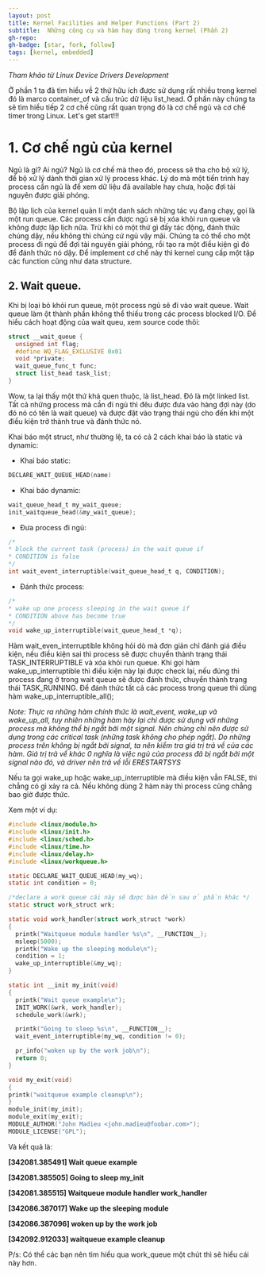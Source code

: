 ```yaml
---
layout: post
title: Kernel Facilities and Helper Functions (Part 2)  
subtitle:  Những công cụ và hàm hay dùng trong kernel (Phần 2)
gh-repo: 
gh-badge: [star, fork, follow]
tags: [kernel, embedded]
---
```


_Tham khảo từ Linux Device Drivers Development_

Ở phần 1 ta đã tìm hiểu về 2 thứ hữu ích được sử dụng rất nhiều trong kernel đó là marco container_of và cấu trúc dữ liệu list_head. Ở phần này chúng ta sẽ tìm hiểu tiếp 2 cơ chế cũng rất quan trọng đó là cơ chể ngủ và cơ chế timer trong Linux. Let's get start!!!

# 1. Cơ chế ngủ của kernel
Ngủ là gì? Ai ngủ? 
Ngủ là cơ chế mà theo đó, process sẽ tha cho bộ xử lý, để bộ xử lý dành thời gian xử lý process khác. Lý do mà một tiến trình hay process cần ngủ là để xem dữ liệu đã available hay chưa, hoặc đợi tài nguyên được giải phóng. 

Bộ lập lịch của kernel quản lí một danh sách những tác vụ đang chạy, gọi là một run queue. Các process cần được ngủ sẽ bị xóa khỏi run queue và không được lập lịch nữa. Trừ khi có một thứ gì đấy tác động, đánh thức chúng dậy, nếu không thì chúng cứ ngủ vậy mãi. Chúng ta có thể cho một process đi ngủ để đợi tài nguyên giải phóng, rồi tạo ra một điều kiện gì đó để đánh thức nó dậy. Để implement cơ chế này thì kernel cung cấp một tập các function cũng như data structure.

## 2. Wait queue.
Khi bị loại bỏ khỏi run queue, một process ngủ sẽ đi vào wait queue. Wait queue làm ột thành phần không thể thiếu trong các process blocked I/O. Để hiểu cách hoạt động của wait queu, xem source code thôi:
```c
struct __wait_queue {
  unsigned int flag;
  #define WQ_FLAG_EXCLUSIVE 0x01
  void *private;
  wait_queue_func_t func;
  struct list_head task_list;
}
```

Wow, ta lại thấy một thứ khá quen thuộc, là list_head. Đó là một linked list. Tất cả những process mà cần đi ngủ thì đêu được đưa vào hàng đợi này (do đó nó có tên là wait queue) và được đặt vào trạng thái ngủ cho đến khi một điều kiện trở thành true và đánh thức nó.

Khai báo một struct, như thường lệ, ta có cả 2 cách khai báo là static và dynamic:
- Khai báo static: 

```c
DECLARE_WAIT_QUEUE_HEAD(name)
```

- Khai báo dynamic: 

```c
wait_queue_head_t my_wait_queue;
init_waitqueue_head(&my_wait_queue);
```

- Đưa process đi ngủ:

```c
/*
* block the current task (process) in the wait queue if
* CONDITION is false
*/
int wait_event_interruptible(wait_queue_head_t q, CONDITION);
```

- Đánh thức process:

```c
/*
* wake up one process sleeping in the wait queue if
* CONDITION above has become true
*/
void wake_up_interruptible(wait_queue_head_t *q);
```

Hàm wait_even_interruptible không hỏi dò mà đơn giản chỉ đánh giá điều kiện, nếu điều kiện sai thì process sẽ được chuyển thành trạng thái TASK_INTERRUPTIBLE và xóa khỏi run queue. Khi gọi hàm wake_up_interruptible thì điều kiện này lại được check lại, nếu đúng thì process đang ở trong wait queue sẽ được đánh thức, chuyển thành trạng thái TASK_RUNNING. Để đánh thức tất cả các process trong queue thì dùng hàm wake_up_interruptible_all();

_Note: Thực ra những hàm chính thức là wait_event, wake_up và wake_up_all, tuy nhiên những hàm hày lại chỉ được sử dụng với những process mà không thể bị ngắt bởi một signal. Nên chúng chỉ nên được sử dụng trong các critical task (những task không cho phép ngắt). Do những process trên không bị ngắt bởi signal, ta nên kiểm tra giá trị trả về của các hàm. Giá trị trả vể khác 0 nghĩa là việc ngủ của process đã bị ngắt bởi một signal nào đó, và driver nên trả về lỗi ERESTARTSYS_ 

Nếu ta gọi wake_up hoặc wake_up_interruptible mà điều kiện vẫn FALSE, thì chẳng có gì xảy ra cả. Nếu không dùng 2 hàm này thì process cũng chẳng bao giờ được thức.

Xem một ví dụ:
```c
#include <linux/module.h>
#include <linux/init.h>
#include <linux/sched.h>
#include <linux/time.h>
#include <linux/delay.h>
#include <linux/workqueue.h>

static DECLARE_WAIT_QUEUE_HEAD(my_wq);
static int condition = 0;

/*declare a work queue cái này sẽ được bàn đến sau ở phần khác */
static struct work_struct wrk;

static void work_handler(struct work_struct *work)
{
  printk("Waitqueue module handler %s\n", __FUNCTION__);
  msleep(5000);
  printk("Wake up the sleeping module\n");
  condition = 1;
  wake_up_interruptible(&my_wq);
}

static int __init my_init(void)
{
  printk("Wait queue example\n");
  INIT_WORK(&wrk, work_handler);
  schedule_work(&wrk);

  printk("Going to sleep %s\n", __FUNCTION__);
  wait_event_interruptible(my_wq, condition != 0);

  pr_info("woken up by the work job\n");
  return 0;
}

void my_exit(void)
{
printk("waitqueue example cleanup\n");
}
module_init(my_init);
module_exit(my_exit);
MODULE_AUTHOR("John Madieu <john.madieu@foobar.com>");
MODULE_LICENSE("GPL");
```
Và kết quả là:

**[342081.385491] Wait queue example**

**[342081.385505] Going to sleep my_init**

**[342081.385515] Waitqueue module handler work_handler**

**[342086.387017] Wake up the sleeping module**

**[342086.387096] woken up by the work job**

**[342092.912033] waitqueue example cleanup**

P/s: Có thể các bạn nên tìm hiểu qua work_queue một chút thì sẽ hiểu cái này hơn.
